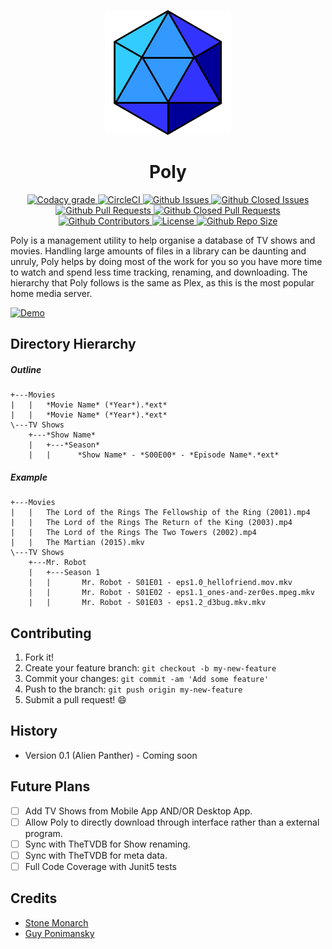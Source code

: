 <p align="center">
  <a href="https://voidustries.github.io/Poly_Project/" target="_blank" rel="noopener noreferrer">
    <img width="200" src="https://github.com/Voidustries/Poly/blob/master/src/main/resources/Icon.png" alt="Poly logo">
  </a>
</p>

<h1 align="center">Poly</h1>

<p align="center">
  <a href="https://www.codacy.com/app/ponimansky.guy/Poly?utm_source=github.com&amp;utm_medium=referral&amp;utm_content=Voidustries/Poly&amp;utm_campaign=Badge_Grade">
    <img src="https://img.shields.io/codacy/grade/0330000d284043f19a126cada035d410.svg?style=flat-square" alt="Codacy grade">
  </a>
  <a href="https://circleci.com/gh/Voidustries/Poly/tree/Poly-Version-0.1-UNSTABLE">
    <img src="https://img.shields.io/circleci/project/github/Voidustries/Poly.svg?style=flat-square" alt="CircleCI">
  </a>
  <a href="https://github.com/Voidustries/Poly/issues">
    <img src="https://img.shields.io/github/issues-raw/voidustries/poly.svg?style=flat-square" alt="Github Issues">
  </a>
  <a href="https://github.com/Voidustries/Poly/issues">
    <img src="https://img.shields.io/github/issues-closed-raw/voidustries/poly.svg?style=flat-square" alt="Github Closed Issues">
  </a>
  <a href="https://github.com/Voidustries/Poly/pulls">
    <img src="https://img.shields.io/github/issues-pr-raw/voidustries/poly.svg?style=flat-square" alt="Github Pull Requests">
  </a>
  <a href="https://github.com/Voidustries/Poly/pulls">
    <img src="https://img.shields.io/github/issues-pr-closed-raw/voidustries/poly.svg?style=flat-square" alt="Github Closed Pull Requests">
  </a>
  <a href="https://github.com/Voidustries/Poly/graphs/contributors">
    <img src="https://img.shields.io/github/contributors/voidustries/poly.svg?style=flat-square" alt="Github Contributors">
  </a>
  <a href="https://github.com/Voidustries/Poly/blob/master/LICENSE">
    <img src="https://img.shields.io/github/license/voidustries/poly.svg?style=flat-square" alt="License">
  </a>
  <a href="https://github.com/Voidustries/Poly">
    <img src="https://img.shields.io/github/repo-size/voidustries/poly.svg?style=flat-square" alt="Github Repo Size">
  </a>
</p>

Poly is a management utility to help organise a database of TV shows and movies. Handling large amounts of files in a
library can be daunting and unruly, Poly helps by doing most of the work for you so you have more time to watch and 
spend less time tracking, renaming, and downloading. The hierarchy that Poly follows is the same as Plex, as this is the 
most popular home media server.   

[![Demo](http://thumbs.gfycat.com/TornFoolishAlbino-size_restricted.gif)](https://gfycat.com/gifs/detail/TornFoolishAlbino)

## Directory Hierarchy


##### Outline
```
+---Movies
|   |   *Movie Name* (*Year*).*ext*
|   |   *Movie Name* (*Year*).*ext*
\---TV Shows
    +---*Show Name*
    |   +---*Season*
    |   |      *Show Name* - *S00E00* - *Episode Name*.*ext*
```

##### Example
```
+---Movies
|   |   The Lord of the Rings The Fellowship of the Ring (2001).mp4
|   |   The Lord of the Rings The Return of the King (2003).mp4
|   |   The Lord of the Rings The Two Towers (2002).mp4
|   |   The Martian (2015).mkv
\---TV Shows
    +---Mr. Robot
    |   +---Season 1
    |   |       Mr. Robot - S01E01 - eps1.0_hellofriend.mov.mkv
    |   |       Mr. Robot - S01E02 - eps1.1_ones-and-zer0es.mpeg.mkv
    |   |       Mr. Robot - S01E03 - eps1.2_d3bug.mkv.mkv
```

## Contributing

1. Fork it!
2. Create your feature branch: `git checkout -b my-new-feature`
3. Commit your changes: `git commit -am 'Add some feature'`
4. Push to the branch: `git push origin my-new-feature`
5. Submit a pull request! :smile:

## History

* Version 0.1 (Alien Panther) - Coming soon

## Future Plans

- [ ] Add TV Shows from Mobile App AND/OR Desktop App.
- [ ] Allow Poly to directly download through interface rather than a external program.
- [ ] Sync with TheTVDB for Show renaming.
- [ ] Sync with TheTVDB for meta data.
- [ ] Full Code Coverage with Junit5 tests

## Credits

* [Stone Monarch](https://github.com/StoneMonarch)
* [Guy Ponimansky](https://github.com/gponimansky)
